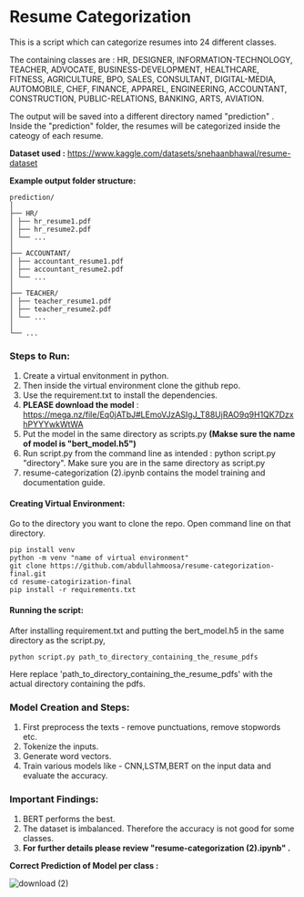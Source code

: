 # Resume Categorization

This is a script which can categorize resumes into 24 different classes. 

The containing classes are : HR, DESIGNER, INFORMATION-TECHNOLOGY, TEACHER, ADVOCATE, BUSINESS-DEVELOPMENT, HEALTHCARE, FITNESS, AGRICULTURE, BPO, SALES, CONSULTANT, DIGITAL-MEDIA, AUTOMOBILE, CHEF, FINANCE, APPAREL, ENGINEERING, ACCOUNTANT, CONSTRUCTION, PUBLIC-RELATIONS, BANKING, ARTS, AVIATION. 

The output will be saved into a different directory named "prediction" . Inside the "prediction" folder, the resumes will be categorized inside the cateogy of each resume.

**Dataset used :** https://www.kaggle.com/datasets/snehaanbhawal/resume-dataset

**Example output folder structure:**

```
prediction/
│
├── HR/
│ ├── hr_resume1.pdf
│ ├── hr_resume2.pdf
│ └── ...
│
├── ACCOUNTANT/
│ ├── accountant_resume1.pdf
│ ├── accountant_resume2.pdf
│ └── ...
│
├── TEACHER/
│ ├── teacher_resume1.pdf
│ ├── teacher_resume2.pdf
│ └── ...
│
└── ...
```

### Steps to Run:
  1. Create a virtual envitonment in python.
  2. Then inside the virtual environment clone the github repo.
  3. Use the requirement.txt to install the dependencies.
  4. **PLEASE download the model** : https://mega.nz/file/Eq0jATbJ#LEmoVJzASIgJ_T88UjRAO9q9H1QK7DzxhPYYYwkWtWA
  5. Put the model in the same directory as scripts.py **(Makse sure the name of model is "bert_model.h5")**
  6. Run script.py from the command line as intended : python script.py "directory". Make sure you are in the same directory as script.py
  7. resume-categorization (2).ipynb contains the model training and documentation guide.

#### Creating Virtual Environment:
Go to the directory you want to clone the repo. 
Open command line on that directory.

  ``` command-line
pip install venv
python -m venv "name of virtual environment"
git clone https://github.com/abdullahmoosa/resume-categorization-final.git
cd resume-catogirization-final
pip install -r requirements.txt
```

#### Running the script:
After installing requirement.txt and putting the bert_model.h5 in the same directory as the script.py, 
```
python script.py path_to_directory_containing_the_resume_pdfs
```

Here replace 'path_to_directory_containing_the_resume_pdfs' with the actual directory containing the pdfs.

### Model Creation and Steps: 
  1. First preprocess the texts - remove punctuations, remove stopwords etc.
  2. Tokenize the inputs.
  3. Generate word vectors.
  4. Train various models like - CNN,LSTM,BERT on the input data and evaluate the accuracy.

### Important Findings:
  1. BERT performs the best.
  2. The dataset is imbalanced. Therefore the accuracy is not good for some classes.
  3. **For further details please review "resume-categorization (2).ipynb" .**

**Correct Prediction of Model per class :**

![download (2)](https://github.com/abdullahmoosa/resume-categorization-final/assets/67234038/b980e0d3-d960-46ca-9cd0-5dd4ae9e8731)


